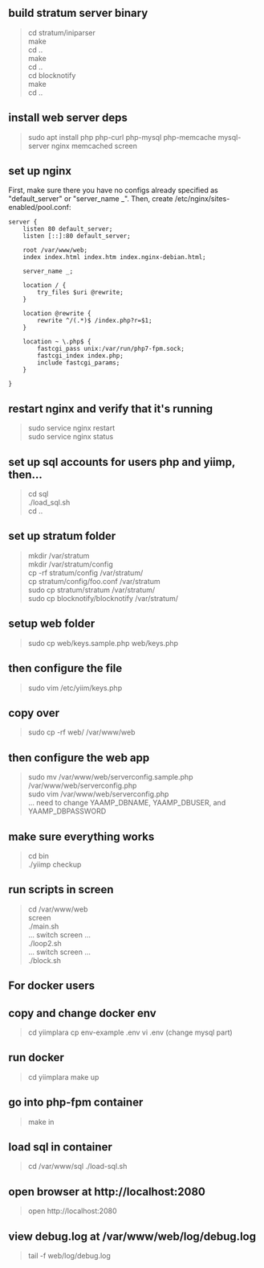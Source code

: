 build stratum server binary
---
> cd stratum/iniparser  
> make  
> cd ..  
> make  
> cd ..  
> cd blocknotify  
> make  
> cd ..  

install web server deps
---
> sudo apt install php php-curl php-mysql php-memcache mysql-server nginx memcached screen

set up nginx
---
First, make sure there you have no configs already specified as "default_server" or "server_name _".
Then, create /etc/nginx/sites-enabled/pool.conf:

	server {
		listen 80 default_server;
		listen [::]:80 default_server;

		root /var/www/web;
		index index.html index.htm index.nginx-debian.html;

		server_name _;

		location / {
		    try_files $uri @rewrite;
		}

		location @rewrite {
		    rewrite ^/(.*)$ /index.php?r=$1;
		}

		location ~ \.php$ {
		    fastcgi_pass unix:/var/run/php7-fpm.sock;
		    fastcgi_index index.php;
		    include fastcgi_params;
		}

	}

restart nginx and verify that it's running
---
> sudo service nginx restart  
> sudo service nginx status  

set up sql accounts for users php and yiimp, then...
---
> cd sql  
> ./load_sql.sh  
> cd ..  

set up stratum folder
---
> mkdir /var/stratum  
> mkdir /var/stratum/config  
> cp -rf stratum/config /var/stratum/  
> cp stratum/config/foo.conf /var/stratum  
> sudo cp stratum/stratum /var/stratum/  
> sudo cp blocknotify/blocknotify /var/stratum/  

setup web folder
---
> sudo cp web/keys.sample.php web/keys.php  

then configure the file
---
> sudo vim /etc/yiim/keys.php

copy over
---
> sudo cp -rf web/ /var/www/web

then configure the web app
---
> sudo mv /var/www/web/serverconfig.sample.php /var/www/web/serverconfig.php  
> sudo vim /var/www/web/serverconfig.php  
> ... need to change YAAMP_DBNAME, YAAMP_DBUSER, and YAAMP_DBPASSWORD  

make sure everything works
---
> cd bin  
> ./yiimp checkup  

run scripts in screen
---
> cd /var/www/web  
> screen  
> ./main.sh  
> ... switch screen ...  
> ./loop2.sh  
> ... switch screen ...  
> ./block.sh  

## For docker users

copy and change docker env
---
> cd yiimplara
> cp env-example .env
> vi .env (change mysql part)

run docker
---
> cd yiimplara
> make up

go into php-fpm container
---
> make in

load sql in container
---
> cd /var/www/sql
> ./load-sql.sh

open browser at http://localhost:2080
---
> open http://localhost:2080

view debug.log at /var/www/web/log/debug.log
---
> tail -f web/log/debug.log
